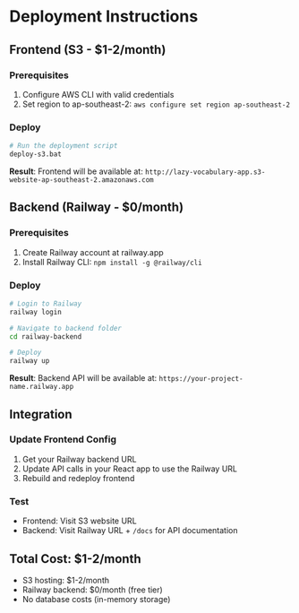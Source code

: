 # Deployment Instructions

## Frontend (S3 - $1-2/month)

### Prerequisites
1. Configure AWS CLI with valid credentials
2. Set region to ap-southeast-2: `aws configure set region ap-southeast-2`

### Deploy
```bash
# Run the deployment script
deploy-s3.bat
```

**Result**: Frontend will be available at:
`http://lazy-vocabulary-app.s3-website-ap-southeast-2.amazonaws.com`

## Backend (Railway - $0/month)

### Prerequisites
1. Create Railway account at railway.app
2. Install Railway CLI: `npm install -g @railway/cli`

### Deploy
```bash
# Login to Railway
railway login

# Navigate to backend folder
cd railway-backend

# Deploy
railway up
```

**Result**: Backend API will be available at:
`https://your-project-name.railway.app`

## Integration

### Update Frontend Config
1. Get your Railway backend URL
2. Update API calls in your React app to use the Railway URL
3. Rebuild and redeploy frontend

### Test
- Frontend: Visit S3 website URL
- Backend: Visit Railway URL + `/docs` for API documentation

## Total Cost: $1-2/month
- S3 hosting: $1-2/month
- Railway backend: $0/month (free tier)
- No database costs (in-memory storage)